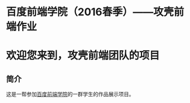 # 百度前端学院（2016春季）——攻壳前端作业

欢迎您来到，攻壳前端团队的项目
===============

简介
--

这是一帮参加[百度前端学院](http://ife.baidu.com/)的一群学生的作品展示项目。



